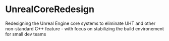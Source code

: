 # UnrealCoreRedesign
Redesigning the Unreal Engine core systems to eliminate UHT and other non-standard C++ feature - with focus on stabilizing the build environement for small dev teams
